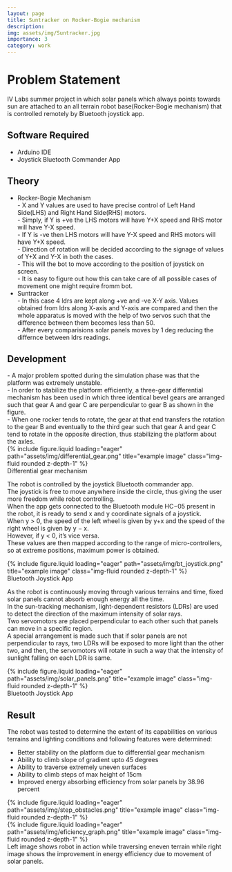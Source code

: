 ```yaml
---
layout: page
title: Suntracker on Rocker-Bogie mechanism
description:
img: assets/img/Suntracker.jpg
importance: 3
category: work
---
```


<h1>Problem Statement</h1>
IV Labs summer project in which solar panels which always points towards sun are attached to an all terrain robot base(Rocker-Bogie mechanism) that is controlled remotely by Bluetooth joystick app. 

<h2>Software Required</h2>
<ul>
<li>Arduino IDE</li>
<li>Joystick Bluetooth Commander App</li>
</ul>

<h2>Theory</h2>
<ul>
<li>Rocker-Bogie Mechanism</li>
- X and Y values are used to have precise control of Left Hand Side(LHS) and Right Hand Side(RHS) motors. <br>
- Simply, if Y is +ve the LHS motors will have Y+X speed and RHS motor will have Y-X speed. <br>
- If Y is -ve then LHS motors  will have Y-X speed and RHS motors will have Y+X speed. <br>
- Direction of rotation will be decided according to the signage of values of Y+X and Y-X in both the cases. <br>
- This will the bot to move according to the position of joystick on screen. <br>
- It is easy to figure out how this can take care of all possible cases of movement one  might require fromm bot.
<li>Suntracker</li>
- In this case 4 ldrs are kept along +ve and -ve X-Y axis. Values obtained from ldrs along X-axis and Y-axis are compared and then the whole apparatus is moved with the help of two servos such that the difference between them becomes less than 50. <br>
- After every comparisions solar panels moves by 1 deg reducing the differnce between 
ldrs readings.
</ul>

<h2>Development</h2>
- A major problem spotted during the simulation phase was that the platform was extremely unstable. <br>
- In order to stabilize the platform efficiently, a three-gear differential mechanism has been used in which three identical bevel gears are arranged such that gear A and gear C are perpendicular to gear B as shown in the figure. <br>
- When one rocker tends to rotate, the gear at that end transfers the rotation to the gear B and eventually to the third gear such that gear A and gear C tend to rotate in the opposite direction, thus stabilizing the platform about the axles. 

<div class="row justify-content-sm-center">
    <div class="col-sm-8 mt-3 mt-md-0">
        {% include figure.liquid loading="eager" path="assets/img/differential_gear.png" title="example image" class="img-fluid rounded z-depth-1" %}
    </div>
</div>
<div class="caption">
    Differential gear mechanism
</div>

The robot is controlled by the joystick Bluetooth commander app.<br> 
The joystick is free to move anywhere inside the circle, thus giving the user more freedom while robot controlling. <br> 
When the app gets connected to the Bluetooth module HC−05 present in the robot, it is ready to send x and y coordinate signals of a joystick.<br> 
When y > 0, the speed of the left wheel is given by y+x and the speed of the right wheel is given by y − x. <br> 
However, if y < 0, it’s vice versa. <br> 
These values are then mapped according to the range of micro-controllers, so at extreme positions, maximum power is obtained.

<div class="row justify-content-sm-center">
    <div class="col-sm-8 mt-3 mt-md-0">
        {% include figure.liquid loading="eager" path="assets/img/bt_joystick.png" title="example image" class="img-fluid rounded z-depth-1" %}
    </div>
</div>
<div class="caption">
    Bluetooth Joystick App
</div>

As the robot is continuously moving through various terrains and time, fixed solar panels cannot absorb enough energy all the time.<br> 
In the sun-tracking mechanism, light-dependent resistors (LDRs) are used to detect the direction of the maximum intensity of solar rays.<br> 
Two servomotors are placed perpendicular to each other such that panels can move in a specific region. <br>
A special arrangement is made such that if solar panels are not perpendicular to rays, two LDRs will be exposed to more light than the other two, and then, the servomotors will rotate in such a way that the intensity of sunlight falling on each LDR is same.

<div class="row justify-content-sm-center">
    <div class="col-sm-8 mt-3 mt-md-0">
        {% include figure.liquid loading="eager" path="assets/img/solar_panels.png" title="example image" class="img-fluid rounded z-depth-1" %}
    </div>
</div>
<div class="caption">
    Bluetooth Joystick App
</div>

<h2>Result</h2>
The robot was tested to determine the extent of its capabilities on various terrains and lighting conditions and following features were determined:
<ul>
<li>Better stability on the platform due to differential gear mechanism</li>
<li>Ability to climb slope of gradient upto 45 degrees</li>
<li>Ability to traverse extremely uneven surfaces</li>
<li>Ability to climb steps of max height of 15cm</li>
<li>Improved energy absorbing efficiency from solar panels by 38.96 percent</li>
</ul>

<div class="row">
    <div class="col-sm mt-3 mt-md-0">
        {% include figure.liquid loading="eager" path="assets/img/step_obstacles.png" title="example image" class="img-fluid rounded z-depth-1" %}
    </div>
    <div class="col-sm mt-3 mt-md-0">
        {% include figure.liquid loading="eager" path="assets/img/eficiency_graph.png" title="example image" class="img-fluid rounded z-depth-1" %}
    </div>
</div>
<div class="caption">
    Left image shows robot in action while traversing eneven terrain while right image shows the improvement in energy efficiency due to movement of solar panels.
</div>

